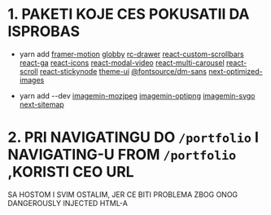# 1. PAKETI KOJE CES POKUSATII DA ISPROBAS

- yarn add [framer-motion](https://www.npmjs.com/package/framer-motion) [globby](https://www.npmjs.com/package/globby) [rc-drawer](https://www.npmjs.com/package/rc-drawer) [react-custom-scrollbars](https://www.npmjs.com/package/react-custom-scrollbars) [react-ga](https://www.npmjs.com/package/react-ga) [react-icons](https://www.npmjs.com/package/react-icons) [react-modal-video](https://www.npmjs.com/package/react-modal-video) [react-multi-carousel](https://www.npmjs.com/package/react-multi-carousel) [react-scroll](https://www.npmjs.com/package/react-scroll) [react-stickynode](https://www.npmjs.com/package/react-stickynode) [theme-ui](https://www.npmjs.com/package/theme-ui) [@fontsource/dm-sans](https://fontsource.org/fonts/dm-sans) [next-optimized-images](https://www.npmjs.com/package/next-optimized-images)

<!-- SUMNJAM DA CE MI TREBATI SLEDECI LODAERI, KOJ ISE STAVLJAJU U NEXT CONFIG -->

- yarn add --dev [imagemin-mozjpeg](https://www.npmjs.com/package/imagemin-mozjpeg) [imagemin-optipng](https://www.npmjs.com/package/imagemin-optipng) [imagemin-svgo](https://www.npmjs.com/package/imagemin-svgo) [next-sitemap](https://www.npmjs.com/package/next-sitemap)

# 2. PRI NAVIGATINGU DO `/portfolio` I NAVIGATING-U FROM `/portfolio` ,KORISTI CEO URL

SA HOSTOM I SVIM OSTALIM, JER CE BITI PROBLEMA ZBOG ONOG DANGEROUSLY INJECTED HTML-A
